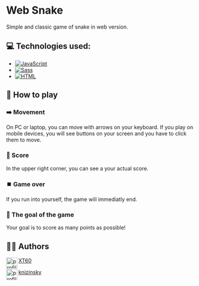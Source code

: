 # Web Snake
Simple and classic game of snake in web version.

## 💻 Technologies used:
- [![JavaScript][JavaScript-img]][JavaScript-url]
- [![Sass][Sass-img]][Sass-url]
- [![HTML][HTML-img]][HTML-url]

## 🐍 How to play

<h3> ➡️ Movement </h3>

On PC or laptop, you can move with arrows on your keyboard. If you play on mobile devices, you will see buttons on your screen and you have to click them to move.

<h3> 🔢 Score </h3>

In the upper right corner, you can see a your actual score.

<h3> ⏹️ Game over </h3>

If you run into yourself, the game will immediatly end.

<h3> 📶 The goal of the game </h3>

Your goal is to score as many points as possible! 

## 👨‍💻 Authors

 <img src="https://images.weserv.nl/?url=https://github.com/XT60.png?v=4&h=300&w=300&fit=cover&mask=circle&maxage=7d" alt="profileImg" width="30" height="30" align="left">
 <a href="[url](https://github.com/XT60)" align="left">XT60</a>
 
 <div><p> </p></div>
 
 <img src="https://images.weserv.nl/?url=https://github.com/knizinsky.png?v=4&h=300&w=300&fit=cover&mask=circle&maxage=7d" alt="profileImg" width="30" height="30" align="left">
 <a href="[url](https://github.com/knizinsky)" align="left">knizinsky</a>


[Sass-img]: https://img.shields.io/badge/-Sass-CC6699?logo=sass&logoColor=white&style=plastic&logoWidth=20
[Sass-url]: https://sass-lang.com/

[JavaScript-img]: https://img.shields.io/badge/-JavaScprit-F7DF1E?logo=javascript&logoColor=black&style=plastic&logoWidth=20
[JavaScript-url]: https://www.javascript.com/

[HTML-img]: https://img.shields.io/badge/-HTML-E34F26?logo=html5&logoColor=white&style=plastic&logoWidth=20
[HTML-url]: https://html.spec.whatwg.org/
